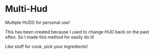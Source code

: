 # Multi-Hud
Multiple HUDS for personal use!

This has been created because I used to change HUD back on the past often.
So I made this method for easily do it!

Like stuff for cook, pick your ingredients!

